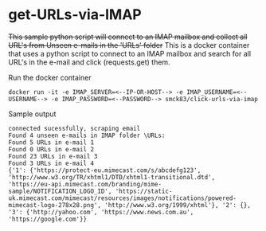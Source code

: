 # get-URLs-via-IMAP
~~This sample python script will connect to an IMAP mailbox and collect all URL's from Unseen e-mails in the 'URLs' folder~~
This is a docker container that uses a python script to connect to an IMAP mailbox and search for all URL's in the e-mail and click (requests.get) them.

Run the docker container
````
docker run -it -e IMAP_SERVER=<--IP-OR-HOST--> -e IMAP_USERNAME=<--USERNAME--> -e IMAP_PASSWORD=<--PASSWORD--> smck83/click-urls-via-imap
````

Sample output

````
connected sucessfully, scraping email
Found 4 unseen e-mails in IMAP folder \URLs:
Found 5 URLs in e-mail 1
Found 0 URLs in e-mail 2
Found 23 URLs in e-mail 3
Found 3 URLs in e-mail 4
{'1': {'https://protect-eu.mimecast.com/s/abcdefg123', 'http://www.w3.org/TR/xhtml1/DTD/xhtml1-transitional.dtd', 'https://eu-api.mimecast.com/branding/mime-sample/NOTIFICATION_LOGO_ID', 'https://static-uk.mimecast.com/mimecast/resources/images/notifications/powered-mimecast-logo-278x28.png', 'http://www.w3.org/1999/xhtml'}, '2': {}, '3': {'http://yahoo.com', 'https://www.news.com.au', 'https://google.com'}}

````
